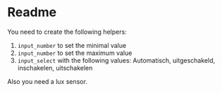 # Readme

You need to create the following helpers:
1. `input_number` to set the minimal value
2. `input_number` to set the maximum value
3. `input_select` with the following values: Automatisch, uitgeschakeld, inschakelen, uitschakelen

Also you need a lux sensor.
